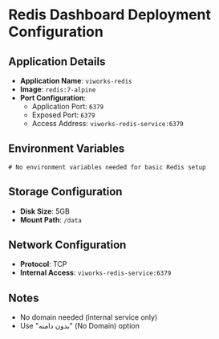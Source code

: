 # Redis Dashboard Deployment Configuration

## Application Details
- **Application Name**: `viworks-redis`
- **Image**: `redis:7-alpine`
- **Port Configuration**:
  - Application Port: `6379`
  - Exposed Port: `6379`
  - Access Address: `viworks-redis-service:6379`

## Environment Variables
```
# No environment variables needed for basic Redis setup
```

## Storage Configuration
- **Disk Size**: 5GB
- **Mount Path**: `/data`

## Network Configuration
- **Protocol**: TCP
- **Internal Access**: `viworks-redis-service:6379`

## Notes
- No domain needed (internal service only)
- Use "بدون دامنه" (No Domain) option
